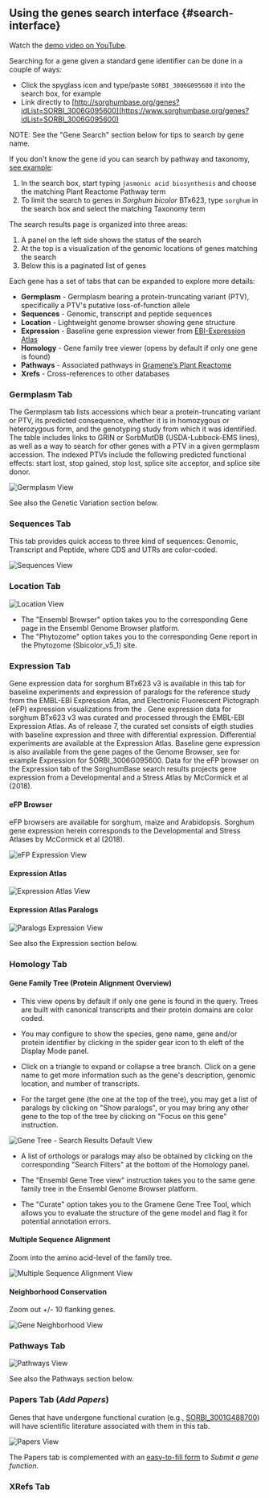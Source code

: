 ## Using the genes search interface {#search-interface}

Watch the [demo video on YouTube](https://www.youtube.com/watch?v=nnAEnA9qTMY&t=2s).

Searching for a gene given a standard gene identifier can be done in a couple of ways:
- Click the spyglass icon and type/paste `SORBI_3006G095600` it into the search box, for example
- Link directly to [http://sorghumbase.org/genes?idList=SORBI_3006G095600](https://www.sorghumbase.org/genes?idList=SORBI_3006G095600)

NOTE: See the "Gene Search" section below for tips to search by gene name.

If you don't know the gene id you can search by pathway and taxonomy, [see example](https://www.sorghumbase.org/genes?filters={%22status%22:%22init%22,%22operation%22:%22AND%22,%22negate%22:false,%22marked%22:false,%22leftIdx%22:0,%22rightIdx%22:5,%22children%22:[{%22fq_field%22:%22pathways__ancestors%22,%22fq_value%22:%221119332%22,%22name%22:%22Jasmonic%20acid%20biosynthesis%22,%22category%22:%22Plant%20Reactome%20Pathway%22,%22leftIdx%22:1,%22rightIdx%22:2,%22negate%22:false,%22showMenu%22:false,%22marked%22:false},{%22fq_field%22:%22taxonomy__ancestors%22,%22fq_value%22:%224558%22,%22name%22:%22Sorghum%20BTx623%22,%22category%22:%22Taxonomy%22,%22leftIdx%22:3,%22rightIdx%22:4,%22negate%22:false,%22showMenu%22:false,%22marked%22:true}],%22showMarked%22:true,%22showMenu%22:false,%22moveCopyMode%22:%22%22,%22searchOffset%22:0,%22rows%22:20}&genomes=):

1. In the search box, start typing `jasmonic acid biosynthesis` and choose the matching Plant Reactome Pathway term
2. To limit the search to genes in *Sorghum bicolor* BTx623, type `sorghum` in the search box and select the matching Taxonomy term

The search results page is organized into three areas:

1. A panel on the left side shows the status of the search
2. At the top is a visualization of the genomic locations of genes matching the search
3. Below this is a paginated list of genes

Each gene has a set of tabs that can be expanded to explore more details:

- **Germplasm** - Germplasm bearing a protein-truncating variant (PTV), specifically a PTV's putative loss-of-function allele
- **Sequences** - Genomic, transcript and peptide sequences
- **Location** - Lightweight genome browser showing gene structure
- **Expression** - Baseline gene expression viewer from [EBI-Expression Atlas](https://www.ebi.ac.uk/gxa)
- **Homology** - Gene family tree viewer (opens by default if only one gene is found)
- **Pathways** - Associated pathways in [Gramene’s Plant Reactome](https://plantreactome.gramene.org)
- **Xrefs** - Cross-references to other databases


### Germplasm Tab

The Germplasm tab lists accessions which bear a protein-truncating variant  or PTV, its predicted consequence, whether it is in homozygous or heterozygous form, and the genotyping study from which it was identified. The table includes links to GRIN or SorbMutDB (USDA-Lubbock-EMS lines), as well as a way to search for other genes with a PTV in a given germplasm accession. The indexed PTVs include the following predicted functional effects: start lost, stop gained, stop lost, splice site acceptor, and splice site donor.

![Germplasm View](images/germplasm_search.png)

See also the Genetic Variation section below.


### Sequences Tab

This tab provides quick access to three kind of sequences: Genomic, Transcript and Peptide, where CDS and UTRs are color-coded.

![Sequences View](images/sequences_search.png)


### Location Tab

![Location View](images/location_search.png)

- The "Ensembl Browser" option takes you to the corresponding Gene page in the Ensembl Genome Browser platform.
- The "Phytozome" option takes you to the corresponding Gene report in the Phytozome (Sbicolor_v5_1) site. 

### Expression Tab

Gene expression data for sorghum BTx623 v3 is available in this tab for baseline experiments and expression of paralogs for the reference study from the EMBL-EBI Expression Atlas, and Electronic Fluorescent Pictograph (eFP) expression visualizations from the .
Gene expression data for sorghum BTx623 v3 was curated and processed through the EMBL-EBI Expression Atlas. As of release 7, the curated set consists of eigth studies with baseline expression and three with differential expression. Differential experiments are available at the Expression Atlas. Baseline gene expression is also available from the gene pages of the Genome Browser, see for example Expression for SORBI_3006G095600. Data for the eFP browser on the Expression tab of the SorghumBase search results projects gene expression from a Developmental and a Stress Atlas by McCormick et al (2018).

#### eFP Browser

eFP browsers are available for sorghum, maize and Arabidopsis. Sorghum gene expression herein corresponds to the Developmental and Stress Atlases by McCormick et al (2018).

![eFP Expression View](images/efp_search.png)


#### Expression Atlas


![Expression Atlas View](images/expression_search.png)


#### Expression Atlas Paralogs

![Paralogs Expression View](images/paralogs_search.png)


See also the Expression section below.


### Homology Tab

#### Gene Family Tree (Protein Alignment Overview)

- This view opens by default if only one gene is found in the query. Trees are built with canonical transcripts and their protein domains are color coded. 

- You may configure to show the species, gene name, gene and/or protein identifier by clicking in the spider gear icon to th eleft of the Display Mode panel. 

- Click on a triangle to expand or collapse a tree branch. Click on a gene name to get more information such as the gene's description, genomic location, and number of transcripts. 

- For the target gene (the one at the top of the tree), you may get a list of paralogs by clicking on "Show paralogs", or you may bring any other gene to the top of the tree by clicking on "Focus on this gene" instruction. 

![Gene Tree - Search Results Default View](images/default_search_tree.png)

- A list of orthologs or paralogs may also be obtained by clicking on the corresponding "Search Filters" at the bottom of the Homology panel. 

- The "Ensembl Gene Tree view" instruction takes you to the same gene family tree in the Ensembl Genome Browser platform. 

- The "Curate" option takes you to the Gramene Gene Tree Tool, which allows you to evaluate the structure of the gene model and flag it for potential annotation errors.


#### Multiple Sequence Alignment

Zoom into the amino acid-level of the family tree.

![Multiple Sequence Alignment View](images/aa_alignment_search.png)

 
#### Neighborhood Conservation

Zoom out +/- 10 flanking genes.

![Gene Neighborhood View](images/gene_neighborhood_search.png)


### Pathways Tab


![Pathways View](images/pathways_search.png)

See also the Pathways section below.


### Papers Tab (_Add Papers_)

Genes that have undergone functional curation (e.g., [SORBI_3001G488700](http://sorghumbase.org/genes?idList=SORBI_3001G488700)) will have scientific literature associated with them in this tab. 

![Papers View](images/papers_search.png)

The Papers tab is complemented with an [easy-to-fill form](https://docs.google.com/forms/d/e/1FAIpQLSey-xPyTysdd9c2phXT6kcbjEDeCppG4dLG7LjZCeLpx_KGog/viewform) to _Submit a gene function_. 


### XRefs Tab


